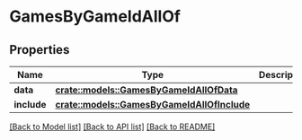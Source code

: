 # GamesByGameIdAllOf

## Properties

Name | Type | Description | Notes
------------ | ------------- | ------------- | -------------
**data** | [**crate::models::GamesByGameIdAllOfData**](GamesByGameID_allOf_data.md) |  | 
**include** | [**crate::models::GamesByGameIdAllOfInclude**](GamesByGameID_allOf_include.md) |  | 

[[Back to Model list]](../README.md#documentation-for-models) [[Back to API list]](../README.md#documentation-for-api-endpoints) [[Back to README]](../README.md)


